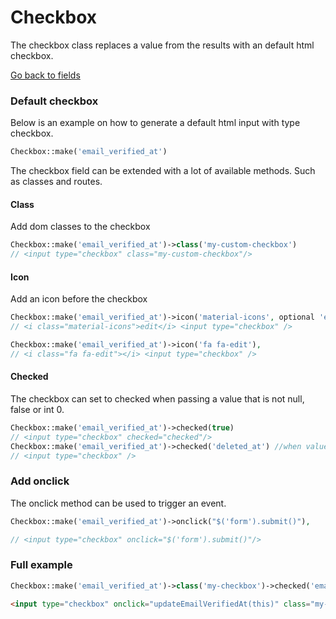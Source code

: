 # Checkbox
The checkbox class replaces a value from the results with an default html checkbox.

[Go back to fields](https://singlequote.github.io/Laravel-datatables/fields)

### Default checkbox
Below is an example on how to generate a default html input with type checkbox.

```php
Checkbox::make('email_verified_at')
```
The checkbox field can be extended with a lot of available methods. Such as classes and routes. 

#### Class
Add dom classes to the checkbox

```php
Checkbox::make('email_verified_at')->class('my-custom-checkbox')
// <input type="checkbox" class="my-custom-checkbox"/>
```

#### Icon
Add an icon before the checkbox

```php
Checkbox::make('email_verified_at')->icon('material-icons', optional 'edit'),
// <i class="material-icons">edit</i> <input type="checkbox" />

Checkbox::make('email_verified_at')->icon('fa fa-edit'),
// <i class="fa fa-edit"></i> <input type="checkbox" />
```

#### Checked
The checkbox can set to checked when passing a value that is not null, false or int 0.

```php
Checkbox::make('email_verified_at')->checked(true)
// <input type="checkbox" checked="checked"/>
Checkbox::make('email_verified_at')->checked('deleted_at') //when value is null => false,
// <input type="checkbox" />
```


### Add onclick
The onclick method can be used to trigger an event.

```php
Checkbox::make('email_verified_at')->onclick("$('form').submit()"),

// <input type="checkbox" onclick="$('form').submit()"/>
```

### Full example
```php
Checkbox::make('email_verified_at')->class('my-checkbox')->checked('email_verified_at !== null')->name('email_verified_at')->data(['user_id' => 'id'])->onclick("updateEmailVerifiedAt(this)"),

```

```html
<input type="checkbox" onclick="updateEmailVerifiedAt(this)" class="my-checkbox" checked="checked" name="email_verified_at" data-user="1" />
```
